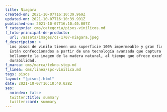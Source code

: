 ```yaml
---
title: Niagara
created-on: 2021-10-07T16:10:39.969Z
updated-on: 2021-10-07T16:10:39.991Z
published-on: 2021-10-07T16:10:40.007Z
f_categoria: cms/categoria/pisos-vinilicos.md
f_foto-principal-de-producto:
  url: /assets/images/cs-1707-niagara.jpeg
f_descripcion: >
  Los pisos de vinilo tienen una superficie 100% impermeable y gran firmeza.
  Están confeccionados a partir de una tecnología avanzada que captura
  bellamente la imagen de la madera natural, al tiempo que ofrece excelente
  durabilidad.
f_marca: cms/marca/tekno-step.md
f_linea: cms/linea/spc-vinilica.md
tags: pisos
layout: "[pisos].html"
date: 2021-10-07T16:10:40.028Z
seo:
  noindex: false
  twitter:title: summary
  twitter:card: summary
---
```

